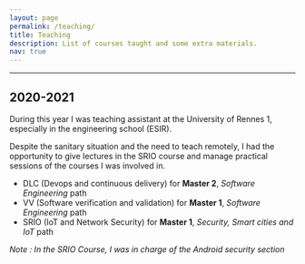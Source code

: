 ```yaml
---
layout: page
permalink: /teaching/
title: Teaching
description: List of courses taught and some extra materials.
nav: true
---
```




---
## 2020-2021

During this year I was teaching assistant at the University of Rennes 1, especially in the engineering school (ESIR).

Despite the sanitary situation and the need to teach remotely, I had the opportunity to give lectures in the SRIO course and manage practical sessions of the courses I was involved in.

- DLC (Devops and continuous delivery) for **Master 2**, *Software Engineering* path
- VV (Software verification and validation) for **Master 1**, *Software Engineering* path
- SRIO (IoT and Network Security) for **Master 1**, *Security, Smart cities and IoT* path

*Note : In the SRIO Course, I was in charge of the Android security section*

